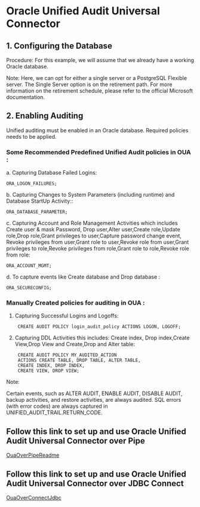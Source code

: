 # Oracle Unified Audit Universal Connector

## 1. Configuring the Database
Procedure:
 For this example, we will assume that we already have a working Oracle database. 

Note: Here, we can opt for either a single server or a PostgreSQL Flexible server. The Single Server option is on the retirement path. For more information on the retirement schedule, please refer to the official Microsoft documentation.

## 2. Enabling Auditing
Unified auditing must be enabled in an Oracle database. Required policies needs to be applied.

### Some Recommended Predefined Unified Audit policies in OUA :

a. Capturing Database Failed Logins:
    
    ORA_LOGON_FAILURES;

b. Capturing Changes to System Parameters (including runtime) and Database StartUp Activity::
   
    ORA_DATABASE_PARAMETER;
   
c. Capturing Account and Role Management Activities which includes
   Create user & mask Password, Drop user,Alter user,Create role,Update role,Drop role,Grant privileges to user,Capture password change event,
   Revoke privileges from user,Grant role to user,Revoke role from user,Grant privileges to role,Revoke privileges from role,Grant role to role,Revoke role from role:

    ORA_ACCOUNT_MGMT;

d. To capture events like Create database and Drop database :

    ORA_SECURECONFIG;

### Manually Created policies for auditing in OUA :

1. Capturing Successful Logins and Logoffs:
   ```
    CREATE AUDIT POLICY login_audit_policy ACTIONS LOGON, LOGOFF;
   ```
2. Capturing DDL Activities this includes: Create index, Drop index,Create View,Drop View and Create,Drop and Alter table:
   ```
    CREATE AUDIT POLICY MY_AUDITED_ACTION 
    ACTIONS CREATE TABLE, DROP TABLE, ALTER TABLE, 
    CREATE INDEX, DROP INDEX, 
    CREATE VIEW, DROP VIEW;
   ```

Note:

Certain events, such as ALTER AUDIT, ENABLE AUDIT, DISABLE AUDIT, backup activities, and restore activities, are always audited.
SQL errors (with error codes) are always captured in UNIFIED_AUDIT_TRAIL.RETURN_CODE.



## Follow this link to set up and use Oracle Unified Audit Universal Connector over Pipe

[OuaOverPipeReadme](./OuaOverPipeReadme.md)

## Follow this link to set up and use Oracle Unified Audit Universal Connector over JDBC Connect

[OuaOverConnectJdbc](./OuaOverConnectJdbcReadme.md)